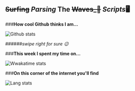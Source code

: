 ## ~~Surfing~~ _Parsing_ The ~~Waves_🌊~~ _Scripts_🖥️

###**How cool Github thinks I am...**

![Github stats](https://github-readme-stats.vercel.app/api?username=LuciFR1809&theme=tokyonight&show_icons=true&hide_border=true)

######_swipe right for sure :wink:_

###**This week I spent my time on...**

![Wwakatime stats](https://github-readme-stats-taupe-two.vercel.app/api/wakatime?username=LuciFR1809&hide_title=true&hide_border=true&theme=tokyonight&show_icons=true)

###**On this corner of the internet you'll find**

![Lang stats](https://github-readme-stats.vercel.app/api/top-langs/?username=LuciFR1809&layout=compact&theme=tokyonight&show_icons=true&hide=scss&hide_border=true)

